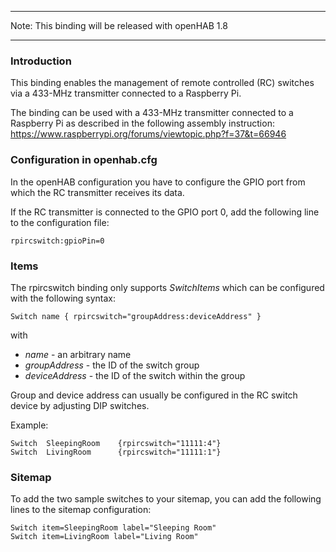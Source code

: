 ***
Note: This binding will be released with openHAB 1.8
***

### Introduction
This binding enables the management of remote controlled (RC) switches via a 433-MHz transmitter connected to a Raspberry Pi.

The binding can be used with a 433-MHz transmitter connected to a Raspberry Pi as described in the following assembly instruction: https://www.raspberrypi.org/forums/viewtopic.php?f=37&t=66946

### Configuration in openhab.cfg
In the openHAB configuration you have to configure the GPIO port from which the RC transmitter receives its data.

If the RC transmitter is connected to the GPIO port 0, add the following line to the configuration file:
```
rpircswitch:gpioPin=0
```

### Items
The rpircswitch binding only supports *SwitchItems* which can be configured with the following syntax:
```
Switch name { rpircswitch="groupAddress:deviceAddress" }
```
with

 - *name* - an arbitrary name
 - *groupAddress* - the ID of the switch group
 - *deviceAddress* - the ID of the switch within the group

Group and device address can usually be configured in the RC switch device by adjusting DIP switches.

Example:
```
Switch	SleepingRoom	{rpircswitch="11111:4"}
Switch	LivingRoom		{rpircswitch="11111:1"}
```

### Sitemap
To add the two sample switches to your sitemap, you can add the following lines to the sitemap configuration:  
```
Switch item=SleepingRoom label="Sleeping Room"
Switch item=LivingRoom label="Living Room"
```